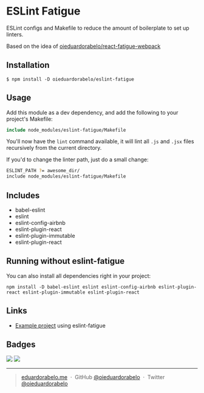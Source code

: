 # ESLint Fatigue

ESLint configs and Makefile to reduce the amount of boilerplate to set up linters.

Based on the idea of [oieduardorabelo/react-fatigue-webpack](https://github.com/oieduardorabelo/react-fatigue-webpack)

## Installation

```
$ npm install -D oieduardorabelo/eslint-fatigue
```

## Usage

Add this module as a dev dependency, and add the following to your project's Makefile:

```Makefile
include node_modules/eslint-fatigue/Makefile
```

You'll now have the `lint` command available, it will lint all `.js` and `.jsx` files recursively from the current directory.

If you'd to change the linter path, just do a small change:

```Bash
ESLINT_PATH ?= awesome_dir/
include node_modules/eslint-fatigue/Makefile
```

## Includes

- babel-eslint
- eslint
- eslint-config-airbnb
- eslint-plugin-react
- eslint-plugin-immutable
- eslint-plugin-react

## Running without eslint-fatigue

You can also install all dependencies right in your project:

```
npm install -D babel-eslint eslint eslint-config-airbnb eslint-plugin-react eslint-plugin-immutable eslint-plugin-react
```

## Links

- [Example project](https://github.com/oieduardorabelo/react-companies-board) using eslint-fatigue

## Badges

![](https://img.shields.io/badge/license-MIT-blue.svg)
![](https://img.shields.io/badge/status-stable-green.svg)

---

> [eduardorabelo.me](http://eduardorabelo.me) &nbsp;&middot;&nbsp;
> GitHub [@oieduardorabelo](https://github.com/oieduardorabelo) &nbsp;&middot;&nbsp;
> Twitter [@oieduardorabelo](https://twitter.com/oieduardorabelo)
